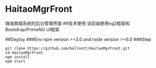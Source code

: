 # HaitaoMgrFront
嗨淘商城系统的后台管理界面
##技术使用
该前端使用ng2框架和Bootstrap/PrimeNG UI框架

##Deploy
###Env
npm version >=3.0 and node version >=6.0
###Step
```
git clone https://github.com/ballontt/HaitaoMgrFront.git
cd HaitaoMgrFront
npm install
npm start
```
